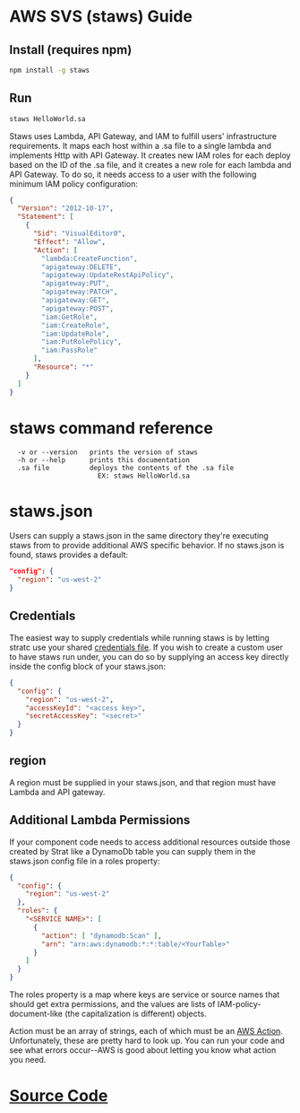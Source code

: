 # AWS SVS (staws) Guide

## Install (requires npm)

```bash
npm install -g staws
```

## Run

```bash
staws HelloWorld.sa
```

Staws uses Lambda, API Gateway, and IAM to fulfill users' infrastructure requirements.  It maps each host within a .sa file to a single lambda and implements Http with API Gateway.  It creates new IAM roles for each deploy based on the ID of the .sa file, and it creates a new role for each lambda and API Gateway.  To do so, it needs access to a user with the following minimum IAM policy configuration:

```json
{
  "Version": "2012-10-17",
  "Statement": [
    {
      "Sid": "VisualEditor0",
      "Effect": "Allow",
      "Action": [
        "lambda:CreateFunction",
        "apigateway:DELETE",
        "apigateway:UpdateRestApiPolicy",
        "apigateway:PUT",
        "apigateway:PATCH",
        "apigateway:GET",
        "apigateway:POST",
        "iam:GetRole",
        "iam:CreateRole",
        "iam:UpdateRole",
        "iam:PutRolePolicy",
        "iam:PassRole"
      ],
      "Resource": "*"
    }
  ]
}
```

# staws command reference

```
  -v or --version   prints the version of staws
  -h or --help      prints this documentation
  .sa file          deploys the contents of the .sa file
                      EX: staws HelloWorld.sa
```

# staws.json

Users can supply a staws.json in the same directory they're executing staws from to provide additional AWS specific behavior.  If no staws.json is found, staws provides a default:

```json
"config": {
  "region": "us-west-2"
}
```

## Credentials

The easiest way to supply credentials while running staws is by letting stratc use your shared [credentials file](https://docs.aws.amazon.com/cli/latest/userguide/cli-configure-files.html).  If you wish to create a custom user to have staws run under, you can do so by supplying an access key directly inside the config block of your staws.json:

```json
{
  "config": {
    "region": "us-west-2",
    "accessKeyId": "<access key>",
    "secretAccessKey": "<secret>"
  }
}
```

## region

A region must be supplied in your staws.json, and that region must have Lambda and API gateway.

## Additional Lambda Permissions

If your component code needs to access additional resources outside those created by Strat like a DynamoDb table you can supply them in the staws.json config file in a roles property:

```json
{
  "config": {
    "region": "us-west-2"
  },
  "roles": {
    "<SERVICE NAME>": [
      {
        "action": [ "dynamodb:Scan" ],
        "arn": "arn:aws:dynamodb:*:*:table/<YourTable>"
      }
    ]
  }
}
```

The roles property is a map where keys are service or source names that should get extra permissions, and the values are lists of IAM-policy-document-like (the capitalization is different) objects.

Action must be an array of strings, each of which must be an [AWS Action](https://docs.aws.amazon.com/amazondynamodb/latest/developerguide/api-permissions-reference.html).  Unfortunately, these are pretty hard to look up.  You can run your code and see what errors occur--AWS is good about letting you know what action you need.

# [Source Code](https://github.com/stratworld/staws)
